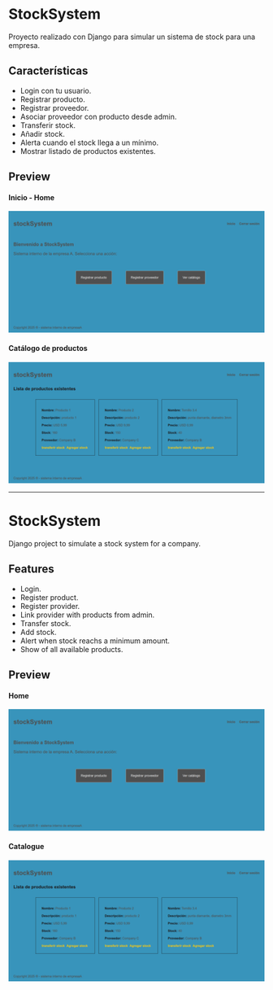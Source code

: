 # StockSystem
Proyecto realizado con Django para simular un sistema de stock para una empresa.

## Características
- Login con tu usuario.
- Registrar producto.
- Registrar proveedor.
- Asociar proveedor con producto desde admin.
- Transferir stock.
- Añadir stock.
- Alerta cuando el stock llega a un mínimo.
- Mostrar listado de productos existentes.


## Preview

#### Inicio - Home
<img src='/stockSystem/img/preview-home.png'>

#### Catálogo de productos
<img src='/stockSystem/img/preview-catalog.png'>

***

# StockSystem
Django project to simulate a stock system for a company.

## Features
- Login.
- Register product.
- Register provider.
- Link provider with products from admin.
- Transfer stock.
- Add stock.
- Alert when stock reachs a minimum amount.
- Show of all available products.


## Preview

#### Home
<img src='/stockSystem/img/preview-home.png'>

#### Catalogue 
<img src='/stockSystem/img/preview-catalog.png'>